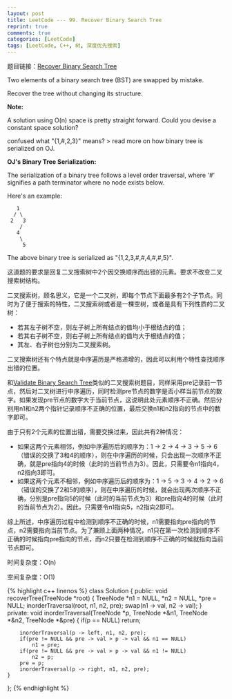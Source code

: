 ```yaml
---
layout: post
title: LeetCode --- 99. Recover Binary Search Tree
reprint: true
comments: true
categories: [LeetCode]
tags: [LeetCode, C++, 树, 深度优先搜索]
---
```



题目链接：[Recover Binary Search Tree](https://oj.leetcode.com/problems/recover-binary-search-tree/ ) 

Two elements of a binary search tree (BST) are swapped by mistake. 

Recover the tree without changing its structure. 

**Note:**

A solution using O(n) space is pretty straight forward. Could you devise a constant space solution? 

confused what "{1,#,2,3}" means? > read more on how binary tree is serialized on OJ. 

**OJ's Binary Tree Serialization:**

The serialization of a binary tree follows a level order traversal, where '#' signifies a path terminator where no node exists below. 

Here's an example: 

       1
      / \
     2   3
        /
       4
        \
         5

The above binary tree is serialized as "{1,2,3,#,#,4,#,#,5}". 

这道题的要求是回复二叉搜索树中2个因交换顺序而出错的元素。要求不改变二叉搜索树结构。

二叉搜索树，顾名思义，它是一个二叉树，即每个节点下面最多有2个子节点。同时为了便于搜索的特性，二叉搜索树或者是一棵空树，或者是具有下列性质的二叉树：

* 若其左子树不空，则左子树上所有结点的值均小于根结点的值；
* 若其右子树不空，则右子树上所有结点的值均大于根结点的值；
* 其左、右子树也分别为二叉搜索树。

二叉搜索树还有个特点就是中序遍历是严格递增的，因此可以利用个特性查找顺序出错的位置。

和[Validate Binary Search Tree](http://www.makuiyu.cn/2015/03/LeetCode_98.%20Validate%20Binary%20Search%20Tree/ )类似的二叉搜索树题目，同样采用pre记录前一节点，然后对二叉树进行中序遍历，同时检测pre节点的数字是否小样当前节点的数字。如果发现pre节点的数字大于当前节点，这说明此处元素顺序不正确。然后分别用n1和n2两个指针记录顺序不正确的位置，最后交换n1和n2指向的节点中的数字即可。

由于只有2个元素的位置出错，需要交换过来，因此共有2种情况：

* 如果这两个元素相邻，例如中序遍历后的顺序为：1 -> 2 -> 4 -> 3 -> 5 -> 6（错误的交换了3和4的顺序），则在中序遍历的时候，只会出现一次顺序不正确，就是pre指向4的时候（此时的当前节点为3）。因此，只需要令n1指向4，n2指向3即可。
* 如果这两个元素不相邻，例如中序遍历后的顺序为：1 -> 5 -> 3 -> 4 -> 2 -> 6（错误的交换了2和5的顺序），则在中序遍历的时候，就会出现两次顺序不正确，分别是pre指向5的时候（此时的当前节点为3）和pre指向4的时候（此时的当前节点为2）。因此，只需要令n1指向5，n2指向2即可。

综上所述，中序遍历过程中检测到顺序不正确的时候，n1需要指向pre指向的节点，n2需要指向当前节点。为了兼顾上面两种情况，n1只在第一次检测到顺序不正确的时候指向pre指向的节点，而n2只要在检测到顺序不正确的时候就指向当前节点即可。

时间复杂度：O(n)

空间复杂度：O(1)

{% highlight c++ linenos %}
class Solution
{
public:
    void recoverTree(TreeNode *root)
    {
        TreeNode *n1 = NULL, *n2 = NULL, *pre = NULL;
        inorderTraversal(root, n1, n2, pre);
        swap(n1 -> val, n2 -> val);
    }
private:
    void inorderTraversal(TreeNode *p, TreeNode *&n1, TreeNode *&n2, TreeNode *&pre)
    {
        if(p == NULL)
            return;
        
        inorderTraversal(p -> left, n1, n2, pre);
        if(pre != NULL && pre -> val > p -> val && n1 == NULL)
            n1 = pre;
        if(pre != NULL && pre -> val > p -> val && n1 != NULL)
            n2 = p;
        pre = p;
        inorderTraversal(p -> right, n1, n2, pre);
    }
};
{% endhighlight %}
